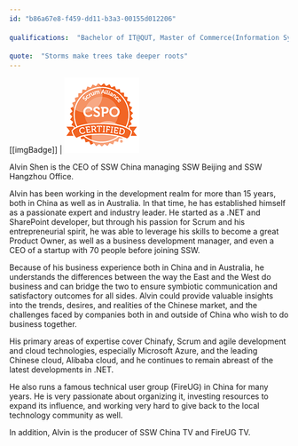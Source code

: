 ```yaml
---
id: "b86a67e8-f459-dd11-b3a3-00155d012206"

qualifications:  "Bachelor of IT@QUT, Master of Commerce(Information System)@UNSW, Master of Management@University of Melbourne, Certified Scrum Product Owner® (CSPO®)"

quote:  "Storms make trees take deeper roots"
---
```


[[imgBadge]]
| ![](../badges/Certification-scrumalliance-owner-1.png) 
  

Alvin Shen is the CEO of SSW China managing SSW Beijing and SSW Hangzhou Office.  

Alvin has been working in the development realm for more than 15 years, both in China as well as in Australia. In that time, he has established himself as a passionate expert and industry leader. He started as a .NET and SharePoint developer, but through his passion for Scrum and his entrepreneurial spirit, he was able to leverage his skills to become a great Product Owner, as well as a business development manager, and even a CEO of a startup with 70 people before joining SSW.  

Because of his business experience both in China and in Australia, he understands the differences between the way the East and the West do business and can bridge the two to ensure symbiotic communication and satisfactory outcomes for all sides. Alvin could provide valuable insights into the trends, desires, and realities of the Chinese market, and the challenges faced by companies both in and outside of China who wish to do business together.   

His primary areas of expertise cover Chinafy, Scrum and agile development and cloud technologies, especially Microsoft Azure, and the leading Chinese cloud, Alibaba cloud, and he continues to remain abreast of the latest developments in .NET.  

He also runs a famous technical user group (FireUG) in China for many years. He is very passionate about organizing it, investing resources to expand its influence, and working very hard to give back to the local technology community as well.

In addition, Alvin is the producer of SSW China TV and FireUG TV. 
